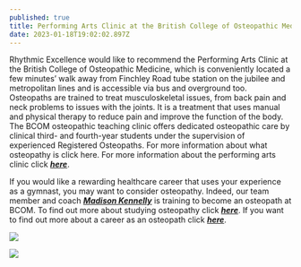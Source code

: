 ```yaml
---
published: true
title: Performing Arts Clinic at the British College of Osteopathic Medicine
date: 2023-01-18T19:02:02.897Z
---
```

Rhythmic Excellence would like to recommend the Performing Arts Clinic at the British College of Osteopathic Medicine, which is conveniently located a few minutes’ walk away from Finchley Road tube station on the jubilee and metropolitan lines and is accessible via bus and overground too. Osteopaths are trained to treat musculoskeletal issues, from back pain and neck problems to issues with the joints. It is a treatment that uses manual and physical therapy to reduce pain and improve the function of the body. The BCOM osteopathic teaching clinic offers dedicated osteopathic care by clinical third- and fourth-year students under the supervision of experienced Registered Osteopaths. For more information about what osteopathy is click here. For more information about the performing arts clinic click ***[here](https://www.bcom.ac.uk/clinic/specialist-clinics/osteopathy-performing-arts/)***.

If you would like a rewarding healthcare career that uses your experience as a gymnast, you may want to consider osteopathy. Indeed, our team member and coach ***[Madison Kennelly](https://www.rhythmicexcellence.london/team)*** is training to become an osteopath at BCOM. To find out more about studying osteopathy click ***[here](https://bcnogroup.ac.uk/undergraduate-courses/)***. If you want to find out more about a career as an osteopath click ***[here](https://bcnogroup.ac.uk/why-become-an-osteopath/)***.

![](/assets/gym-1.png)

![](/assets/gym-4.png)